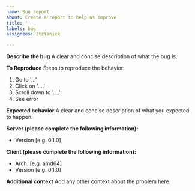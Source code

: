 ```yaml
---
name: Bug report
about: Create a report to help us improve
title: ''
labels: bug
assignees: ItzYanick

---
```


<!-- Please report console output with a service like pastebin -->

**Describe the bug**
A clear and concise description of what the bug is.

**To Reproduce**
Steps to reproduce the behavior:
1. Go to '...'
2. Click on '....'
3. Scroll down to '....'
4. See error

**Expected behavior**
A clear and concise description of what you expected to happen.

**Server (please complete the following information):**
 - Version [e.g. 0.1.0]

**Client (please complete the following information):**
 - Arch: [e.g. amd64]
 - Version [e.g. 0.1.0]

**Additional context**
Add any other context about the problem here.

